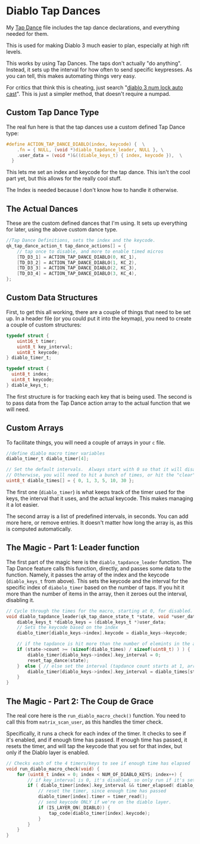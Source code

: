 # Diablo Tap Dances 

My [Tap Dance](https://github.com/qmk/qmk_firmware/blob/master/users/drashna/tap_dances.c) file includes the tap dance declarations, and everything needed for them. 

This is used for making Diablo 3 much easier to plan, especially at high rift levels. 

This works by using Tap Dances.  The taps don't actually "do anything". Instead, it sets up the interval for how often to send specific keypresses.  As you can tell, this makes automating things very easy. 

For critics that think this is cheating, just search "[diablo 3 num lock auto cast](http://lmgtfy.com/?q=diablo+3+numlock+autocast)".  This is just a simpler method, that doesn't require a numpad. 


## Custom Tap Dance Type 
The real fun here is that the tap dances use a custom defined Tap Dance type: 

```c 
#define ACTION_TAP_DANCE_DIABLO(index, keycode) {  \
    .fn = { NULL, (void *)diablo_tapdance_leader, NULL }, \
    .user_data = (void *)&((diable_keys_t) { index, keycode }),  \
  }
```
This lets me set an index and keycode for the tap dance.  This isn't the cool part yet, but this allows for the really cool stuff.  

The Index is needed because I don't know how to handle it otherwise. 

## The Actual Dances

These are the custom defined dances that I'm using.  It sets up everything for later, using the above custom dance type. 

```c
//Tap Dance Definitions, sets the index and the keycode.
qk_tap_dance_action_t tap_dance_actions[] = {
    // tap once to disable, and more to enable timed micros
    [TD_D3_1] = ACTION_TAP_DANCE_DIABLO(0, KC_1),
    [TD_D3_2] = ACTION_TAP_DANCE_DIABLO(1, KC_2),
    [TD_D3_3] = ACTION_TAP_DANCE_DIABLO(2, KC_3),
    [TD_D3_4] = ACTION_TAP_DANCE_DIABLO(3, KC_4),
};
```

## Custom Data Structures

First, to get this all working, there are a couple of things that need to be set up.  In a header file (or you could put it into the keymap), you need to create a couple of custom structures: 

```c
typedef struct {
    uint16_t timer;
    uint8_t key_interval;
    uint8_t keycode;
} diablo_timer_t;

typedef struct {
  uint8_t index;
  uint8_t keycode;
} diable_keys_t;
```

The first structure is for tracking each key that is being used. The second is to pass data from the Tap Dance action array to the actual function that we will need.


## Custom Arrays

To facilitate things, you will need a couple of arrays in your `c` file.

```c
//define diablo macro timer variables
diablo_timer_t diablo_timer[4];

// Set the default intervals.  Always start with 0 so that it will disable on first hit.
// Otherwise, you will need to hit a bunch of times, or hit the "clear" command
uint8_t diablo_times[] = { 0, 1, 3, 5, 10, 30 };
```

The first one (`diablo_timer`) is what keeps track of the timer used for the keys, the interval that it uses, and the actual keycode.  This makes managing it a lot easier.  

The second array is a list of predefined intervals, in seconds.  You can add more here, or remove entries.  It doesn't matter how long the array is, as this is computed automatically. 

## The Magic - Part 1: Leader function

The first part of the magic here is the `diablo_tapdance_leader` function.  The Tap Dance feature calls this function, directly, and passes some data to the function.  Namely, it passes the array of the index and the keycode (`diablo_keys_t` from above).  This sets the keycode and the interval for the specific index of `diabolo_timer` based on the number of taps. If you hit it more than the number of items in the array, then it zeroes out the interval, disabling it.  

```c
// Cycle through the times for the macro, starting at 0, for disabled.
void diablo_tapdance_leader(qk_tap_dance_state_t *state, void *user_data) {
    diable_keys_t *diablo_keys = (diable_keys_t *)user_data;
    // Sets the keycode based on the index
    diablo_timer[diablo_keys->index].keycode = diablo_keys->keycode;

    // if the tapdance is hit more than the number of elemints in the array, reset
    if (state->count >= (sizeof(diablo_times) / sizeof(uint8_t) ) ) {
        diablo_timer[diablo_keys->index].key_interval = 0;
        reset_tap_dance(state);
    }  else { // else set the interval (tapdance count starts at 1, array starts at 0, so offset by one)
        diablo_timer[diablo_keys->index].key_interval = diablo_times[state->count - 1];
    }
}
```

## The Magic - Part 2: The Coup de Grace

The real core here is the `run_diablo_macro_check()` function.  You need to call this from `matrix_scan_user`, as this handles the timer check.  

Specifically, it runs a check for each index of the timer.  It checks to see if it's enabled, and if enough time has passed. If enough time has passed, it resets the timer, and will tap the keycode that you set for that index, but only if the Diablo layer is enabled.  

```c
// Checks each of the 4 timers/keys to see if enough time has elapsed
void run_diablo_macro_check(void) {
    for (uint8_t index = 0; index < NUM_OF_DIABLO_KEYS; index++) {
        // if key_interval is 0, it's disabled, so only run if it's set.  If it's set, check the timer.
        if ( diablo_timer[index].key_interval && timer_elapsed( diablo_timer[index].timer ) > ( diablo_timer[index].key_interval * 1000 ) ) {
            // reset the timer, since enough time has passed
            diablo_timer[index].timer = timer_read();
            // send keycode ONLY if we're on the diablo layer.
            if (IS_LAYER_ON(_DIABLO)) {
                tap_code(diablo_timer[index].keycode);
            }
        }
    }
}
```
